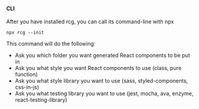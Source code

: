 #### CLI

After you have installed rcg, you can call its command-line with npx

```
npx rcg --init
```

This command will do the following:

- Ask you which folder you want generated React components to be put in
- Ask you what style you want React components to use (class, pure function)
- Ask you what style library you want to use (sass, styled-components, css-in-js)
- Ask you what testing library you want to use (jest, mocha, ava, enzyme, react-testing-library)
